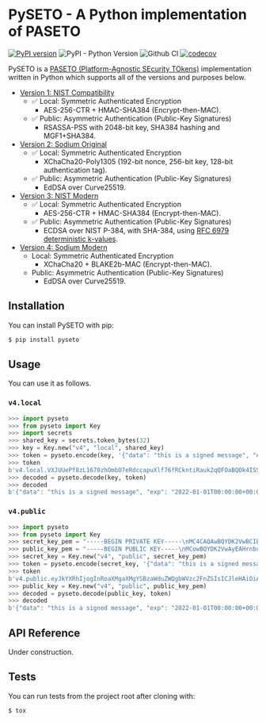 # PySETO - A Python implementation of PASETO

[![PyPI version](https://badge.fury.io/py/pyseto.svg)](https://badge.fury.io/py/pyseto)
![PyPI - Python Version](https://img.shields.io/pypi/pyversions/pyseto)
![Github CI](https://github.com/dajiaji/pyseto/actions/workflows/python-package.yml/badge.svg)
[![codecov](https://codecov.io/gh/dajiaji/pyseto/branch/main/graph/badge.svg?token=QN8GXEYEP3)](https://codecov.io/gh/dajiaji/pyseto)


PySETO is a [PASETO (Platform-Agnostic SEcurity TOkens)](https://paseto.io/) implementation written in Python which supports all of the versions and purposes below.

- [Version 1: NIST Compatibility](https://github.com/paseto-standard/paseto-spec/blob/master/docs/01-Protocol-Versions/Version1.md)
    - ✅ Local: Symmetric Authenticated Encryption
        - AES-256-CTR + HMAC-SHA384 (Encrypt-then-MAC).
    - ✅ Public: Asymmetric Authentication (Public-Key Signatures)
        - RSASSA-PSS with 2048-bit key, SHA384 hashing and MGF1+SHA384.
- [Version 2: Sodium Original](https://github.com/paseto-standard/paseto-spec/blob/master/docs/01-Protocol-Versions/Version2.md)
    - ✅ Local: Symmetric Authenticated Encryption
        - XChaCha20-Poly1305 (192-bit nonce, 256-bit key, 128-bit authentication tag).
    - ✅ Public: Asymmetric Authentication (Public-Key Signatures)
        - EdDSA over Curve25519.
- [Version 3: NIST Modern](https://github.com/paseto-standard/paseto-spec/blob/master/docs/01-Protocol-Versions/Version3.md)
    - ✅ Local: Symmetric Authenticated Encryption
        - AES-256-CTR + HMAC-SHA384 (Encrypt-then-MAC).
    - ✅ Public: Asymmetric Authentication (Public-Key Signatures)
        - ECDSA over NIST P-384, with SHA-384, using [RFC 6979 deterministic k-values](https://datatracker.ietf.org/doc/html/rfc6979).
- [Version 4: Sodium Modern](https://github.com/paseto-standard/paseto-spec/blob/master/docs/01-Protocol-Versions/Version4.md)
    - Local: Symmetric Authenticated Encryption
        - XChaCha20 + BLAKE2b-MAC (Encrypt-then-MAC).
    - Public: Asymmetric Authentication (Public-Key Signatures)
        - EdDSA over Curve25519.

## Installation

You can install PySETO with pip:

```sh
$ pip install pyseto
```

## Usage

You can use it as follows.

### `v4.local`

```py
>>> import pyseto
>>> from pyseto import Key
>>> import secrets
>>> shared_key = secrets.token_bytes(32)
>>> key = Key.new("v4", "local", shared_key)
>>> token = pyseto.encode(key, '{"data": "this is a signed message", "exp": "2022-01-01T00:00:00+00:00"}')
>>> token
b'v4.local.VXJUUePf8zL1670zhOmbO7eRdccapuXlf76fRCkntiRauk2qQFOaBQOk4ISSRXQZvcGG2C5H74ShLzoU3YorK4xdfjHBj4ESoRB5mt1FWf8MEXoDQiIHQ4WDyMR57ferhaKJM6FwgcwM2xINWy1xCSFz5f7al0c8RUnd4xO_42beR83ye0jRYg'
>>> decoded = pyseto.decode(key, token)
>>> decoded
b'{"data": "this is a signed message", "exp": "2022-01-01T00:00:00+00:00"}'
```

### `v4.public`

```py
>>> import pyseto
>>> from pyseto import Key
>>> secret_key_pem = "-----BEGIN PRIVATE KEY-----\nMC4CAQAwBQYDK2VwBCIEILTL+0PfTOIQcn2VPkpxMwf6Gbt9n4UEFDjZ4RuUKjd0\n-----END PRIVATE KEY-----"
>>> public_key_pem = "-----BEGIN PUBLIC KEY-----\nMCowBQYDK2VwAyEAHrnbu7wEfAP9cGBOAHHwmH4Wsot1ciXBHwBBXQ4gsaI=\n-----END PUBLIC KEY-----"
>>> secret_key = Key.new("v4", "public", secret_key_pem)
>>> token = pyseto.encode(secret_key, '{"data": "this is a signed message", "exp": "2022-01-01T00:00:00+00:00"}')
>>> token
b'v4.public.eyJkYXRhIjogInRoaXMgaXMgYSBzaWduZWQgbWVzc2FnZSIsICJleHAiOiAiMjAyMi0wMS0wMVQwMDowMDowMCswMDowMCJ9l1YiKei2FESvHBSGPkn70eFO1hv3tXH0jph1IfZyEfgm3t1DjkYqD5r4aHWZm1eZs_3_bZ9pBQlZGp0DPSdzDg'
>>> public_key = Key.new("v4", "public", public_key_pem)
>>> decoded = pyseto.decode(public_key, token)
>>> decoded
b'{"data": "this is a signed message", "exp": "2022-01-01T00:00:00+00:00"}'
```

## API Reference

Under construction.

## Tests

You can run tests from the project root after cloning with:

```sh
$ tox
```
